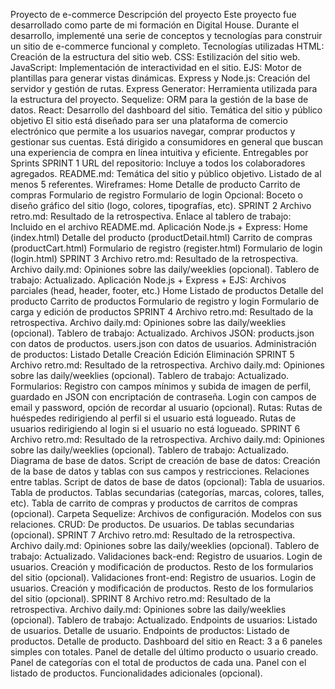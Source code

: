 Proyecto de e-commerce
Descripción del proyecto
Este proyecto fue desarrollado como parte de mi formación en Digital House. Durante el desarrollo, implementé una serie de conceptos y tecnologías para construir un sitio de e-commerce funcional y completo.
Tecnologías utilizadas
HTML: Creación de la estructura del sitio web.
CSS: Estilización del sitio web.
JavaScript: Implementación de interactividad en el sitio.
EJS: Motor de plantillas para generar vistas dinámicas.
Express y Node.js: Creación del servidor y gestión de rutas.
Express Generator: Herramienta utilizada para la estructura del proyecto.
Sequelize: ORM para la gestión de la base de datos.
React: Desarrollo del dashboard del sitio.
Temática del sitio y público objetivo
El sitio está diseñado para ser una plataforma de comercio electrónico que permite a los usuarios navegar, comprar productos y gestionar sus cuentas. Está dirigido a consumidores en general que buscan una experiencia de compra en línea intuitiva y eficiente.
Entregables por Sprints
SPRINT 1
URL del repositorio: Incluye a todos los colaboradores agregados.
README.md:
Temática del sitio y público objetivo.
Listado de al menos 5 referentes.
Wireframes:
Home
Detalle de producto
Carrito de compras
Formulario de registro
Formulario de login
Opcional: Boceto o diseño gráfico del sitio (logo, colores, tipografías, etc).
SPRINT 2
Archivo retro.md: Resultado de la retrospectiva.
Enlace al tablero de trabajo: Incluido en el archivo README.md.
Aplicación Node.js + Express:
Home (index.html)
Detalle del producto (productDetail.html)
Carrito de compras (productCart.html)
Formulario de registro (register.html)
Formulario de login (login.html)
SPRINT 3
Archivo retro.md: Resultado de la retrospectiva.
Archivo daily.md: Opiniones sobre las daily/weeklies (opcional).
Tablero de trabajo: Actualizado.
Aplicación Node.js + Express + EJS:
Archivos parciales (head, header, footer, etc.)
Home
Listado de productos
Detalle del producto
Carrito de productos
Formulario de registro y login
Formulario de carga y edición de productos
SPRINT 4
Archivo retro.md: Resultado de la retrospectiva.
Archivo daily.md: Opiniones sobre las daily/weeklies (opcional).
Tablero de trabajo: Actualizado.
Archivos JSON:
products.json con datos de productos.
users.json con datos de usuarios.
Administración de productos:
Listado
Detalle
Creación
Edición
Eliminación
SPRINT 5
Archivo retro.md: Resultado de la retrospectiva.
Archivo daily.md: Opiniones sobre las daily/weeklies (opcional).
Tablero de trabajo: Actualizado.
Formularios:
Registro con campos mínimos y subida de imagen de perfil, guardado en JSON con encriptación de contraseña.
Login con campos de email y password, opción de recordar al usuario (opcional).
Rutas:
Rutas de huéspedes redirigiendo al perfil si el usuario está logueado.
Rutas de usuarios redirigiendo al login si el usuario no está logueado.
SPRINT 6
Archivo retro.md: Resultado de la retrospectiva.
Archivo daily.md: Opiniones sobre las daily/weeklies (opcional).
Tablero de trabajo: Actualizado.
Diagrama de base de datos.
Script de creación de base de datos:
Creación de la base de datos y tablas con sus campos y restricciones.
Relaciones entre tablas.
Script de datos de base de datos (opcional):
Tabla de usuarios.
Tabla de productos.
Tablas secundarias (categorías, marcas, colores, talles, etc).
Tabla de carrito de compras y productos de carritos de compras (opcional).
Carpeta Sequelize:
Archivos de configuración.
Modelos con sus relaciones.
CRUD:
De productos.
De usuarios.
De tablas secundarias (opcional).
SPRINT 7
Archivo retro.md: Resultado de la retrospectiva.
Archivo daily.md: Opiniones sobre las daily/weeklies (opcional).
Tablero de trabajo: Actualizado.
Validaciones back-end:
Registro de usuarios.
Login de usuarios.
Creación y modificación de productos.
Resto de los formularios del sitio (opcional).
Validaciones front-end:
Registro de usuarios.
Login de usuarios.
Creación y modificación de productos.
Resto de los formularios del sitio (opcional).
SPRINT 8
Archivo retro.md: Resultado de la retrospectiva.
Archivo daily.md: Opiniones sobre las daily/weeklies (opcional).
Tablero de trabajo: Actualizado.
Endpoints de usuarios:
Listado de usuarios.
Detalle de usuario.
Endpoints de productos:
Listado de productos.
Detalle de producto.
Dashboard del sitio en React:
3 a 6 paneles simples con totales.
Panel de detalle del último producto o usuario creado.
Panel de categorías con el total de productos de cada una.
Panel con el listado de productos.
Funcionalidades adicionales (opcional).
